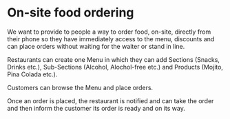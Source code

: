 # On-site food ordering

We want to provide to people a way to order food, on-site, directly from their phone so they have immediately access to the menu, discounts and can place orders without waiting for the waiter or stand in line.

Restaurants can create one Menu in which they can add Sections (Snacks, Drinks etc.), Sub-Sections (Alcohol, Alochol-free etc.) and Products (Mojito, Pina Colada etc.).

Customers can browse the Menu and place orders.

Once an order is placed, the restaurant is notified and can take the order and then inform the customer its order is ready and on its way.
